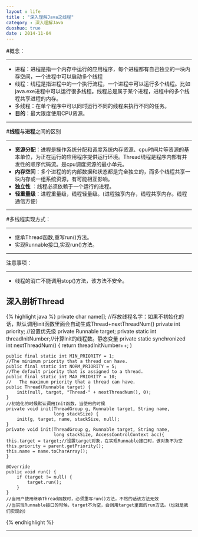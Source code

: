 ```yaml
---
layout : life
title : "深入理解Java之线程"
category : 深入理解Java
duoshuo: true
date : 2014-11-04
---
```


#概念：

-----------

* 进程：进程是指一个内存中运行的应用程序，每个进程都有自己独立的一块内存空间，一个进程中可以启动多个线程
* 线程：线程是指进程中的一个执行流程，一个进程中可以运行多个线程。比如java.exe进程中可以运行很多线程。线程总是属于某个进程，进程中的多个线程共享进程的内存。
* 多线程：在单个程序中可以同时运行不同的线程来执行不同的任务。
 * **目的**：最大限度使用CPU资源。
-------

#**线程**与**进程**之间的区别

------------

* **资源分配**：进程是操作系统分配和调度系统内存资源、cpu时间片等资源的基本单位，为正在运行的应用程序提供运行环境。Thread线程是程序内部有并发性的顺序代码流。是cpu调度资源的最小单元。
* **内存空间**：多个进程的的内部数据和状态都是完全独立的，而多个线程共享一块内存或一组系统资源，有可能相互影响。
* **独立性**  ：线程必须依赖于一个运行的进程。
* **轻重量级**：进程重量级，线程轻量级。(进程独享内存，线程共享内存。线程通信方便）

------------

#多线程实现方式：

------------
* 继承Thread函数,重写run()方法。
* 实现Runnable接口,实现run()方法。
------------

注意事项：

------------
* 线程的消亡不能调用stop()方法，该方法不安全。


深入剖析Thread
------------


{% highlight java %}
    private char name[];
	//存放线程名字：如果不初始化的话，默认调用init函数里面会自动生成Thread+nextThreadNum()
    private int priority; 
	//设置优先级
    private Runnable target;
	private static int threadInitNumber;//计算Init的线程数。静态变量
    private static synchronized int nextThreadNum() {
        return threadInitNumber++;
    )
	
    public final static int MIN_PRIORITY = 1;
	//The minimum priority that a thread can have.
    public final static int NORM_PRIORITY = 5;
	//The default priority that is assigned to a thread.
    public final static int MAX_PRIORITY = 10;
	//   The maximum priority that a thread can have.
	public Thread(Runnable target) {
        init(null, target, "Thread-" + nextThreadNum(), 0);
    }
	//初始化的时候默认调用Init函数，当使用的时候
	private void init(ThreadGroup g, Runnable target, String name,
                      long stackSize) {
        init(g, target, name, stackSize, null);
    }
	private void init(ThreadGroup g, Runnable target, String name,
                      long stackSize, AccessControlContext acc){
	this.target = target;//设置target对象，在实现Runnable接口时，该对象不为空
	this.priority = parent.getPriority();
	this.name = name.toCharArray();
	}				  
					  
	@Override
    public void run() {
        if (target != null) {
            target.run();
        }
    }
	//当用户使用继承Thread函数时，必须重写run()方法，不然的话该方法无效
	//当实现Runnable接口的时候，target不为空，会调用target里面的run方法。（也就是我们实现的）
{% endhighlight %}

----------------



